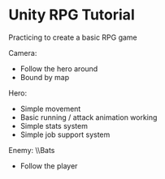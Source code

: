 # Unity RPG Tutorial
Practicing to create a basic RPG game

Camera:
- Follow the hero around
- Bound by map


Hero:
- Simple movement
- Basic running / attack animation working
- Simple stats system
- Simple job support system


Enemy:
\\\\Bats 
- Follow the player




